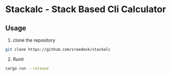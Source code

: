 # Stackalc - Stack Based Cli Calculator

## Usage

1. clone the repository

``` sh
git clone https://github.com/sreedevk/stackalc
```

2. Runit

``` sh
cargo run --release
```

